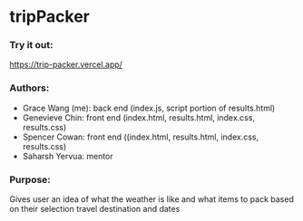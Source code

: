 # tripPacker

### Try it out: 
https://trip-packer.vercel.app/

### Authors:
* Grace Wang (me): back end (index.js, script portion of results.html)
* Genevieve Chin: front end (index.html, results.html, index.css, results.css)
* Spencer Cowan: front end ((index.html, results.html, index.css, results.css)
* Saharsh Yervua: mentor
           

### Purpose:
Gives user an idea of what the weather is like and what items to pack based on their selection travel destination and dates

